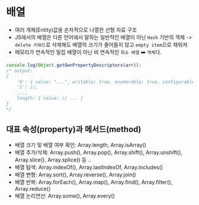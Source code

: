 # 배열
- 여러 개체(Entity)값을 순차적으로 나열한 선형 자료 구조
- JS에서의 배열은 다른 언어에서 말하는 일반적인 배열이 아닌 `Hash` 기반의 객체 -> `delete 키워드`로 삭제해도 배열의 크기가 줄어들지 않고 `empty item`으로 채워져
- 메모리가 연속적인 밀집 배열이 아닌 비 연속적인 `희소 배열` ➡️ `객체`다.
```javascript
console.log(Object.getOwnPropertyDescriptors(arr));
/* output:
{
    '0': { value: "...", writable: true, enumerable: true, configurable: true},
    '1': //,
    ...,
    length: { value: // ... }
}
*/
```
## 대표 속성(property)과 메서드(method)
- 배열 크기 및 배열 여부 확인: Array.length, Array.isArray()
- 배열 추가/삭제: Array.push(), Array.pop(), Array.shift(), Array.unshift(), Array.slice(), Array.splice() 등 .. 
- 배열 탐색: Array.indexOf(), Array.lastIndexOf, Array.includes()
- 배열 변형: Array.sort(), Array.reverse(), Array.join()
- 배열 반복: Array.forEach(), Array.map(), Array.find(), Array.filter(), Array.reduce()
- 배열 논리연산: Array.some(), Array.every()